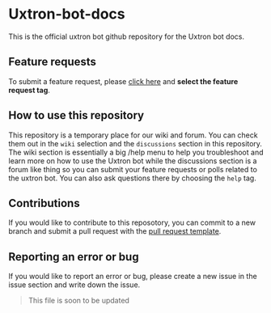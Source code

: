 # Uxtron-bot-docs
This is the official uxtron bot github repository for the Uxtron bot docs.

## Feature requests
To submit a feature request, please [click here](https://github.com/Uxtron-team/Uxtron-bot-docs/discussions/new) and **select the feature request tag**.

## How to use this repository
This repository is a temporary place for our wiki and forum. You can check them out in the `wiki` selection and the `discussions` section in this repository. The wiki section is essentially a big /help menu to help you troubleshoot and learn more on how to use the Uxtron bot while the discussions section is a forum like thing so you can submit your feature requests or polls related to the uxtron bot. You can also ask questions there by choosing the `help` tag.

## Contributions
If you would like to contribute to this reposotory, you can commit to a new branch and submit a pull request with the [pull request template](https://github.com/Uxtron-team/Uxtron-bot-docs/blob/presto-edits/.github/PULL_REQUEST_TEMPLATE/PR_template.md).

## Reporting an error or bug
If you would like to report an error or bug, please create a new issue in the issue section and write down the issue.


> This file is soon to be updated<br/> 

